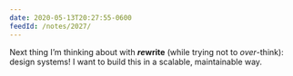 ```yaml
---
date: 2020-05-13T20:27:55-0600
feedId: /notes/2027/
---
```


Next thing I’m thinking about with <b><i>re</i>write</b> (while trying not to *over*-think): design systems! I want to build this in a scalable, maintainable way.